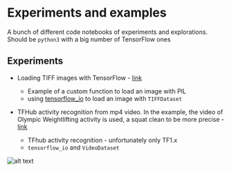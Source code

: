 # Experiments and examples

A bunch of different code notebooks of experiments and explorations. Should be `python3` with a big number of TensorFlow ones

## Experiments

- Loading TIFF images with TensorFlow - [link](TF2/tf2_tiff_images_dataset_pipeline.ipynb)
    * Example of a custom function to load an image with PIL
    * using [tensorflow_io](https://github.com/tensorflow/io) to load an image with `TIFFDataset`

- TFHub activity recognition from mp4 video.
In the example, the video of Olympic Weightlifting activity is used, a squat clean to be more precise - [link](Working_with_Video_and_tfhub_activity_recognition.ipynb)
    * TFhub activity recognition - unfortunately only TF1.x
    * `tensorflow_io` and `VideoDataset`

![alt text](images/oly-clean.gif "Oly Squat CLean")